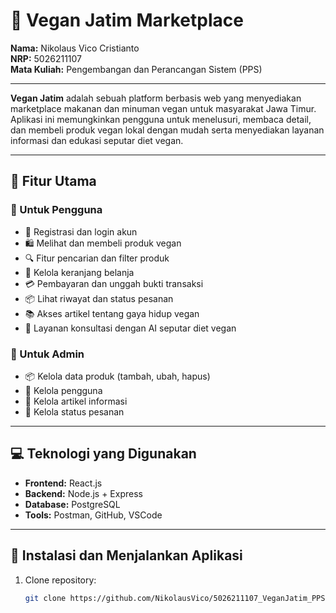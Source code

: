 # 🥗 Vegan Jatim Marketplace

**Nama:** Nikolaus Vico Cristianto  
**NRP:** 5026211107  
**Mata Kuliah:** Pengembangan dan Perancangan Sistem (PPS)

---

**Vegan Jatim** adalah sebuah platform berbasis web yang menyediakan marketplace makanan dan minuman vegan untuk masyarakat Jawa Timur. Aplikasi ini memungkinkan pengguna untuk menelusuri, membaca detail, dan membeli produk vegan lokal dengan mudah serta menyediakan layanan informasi dan edukasi seputar diet vegan.

---

## 🌟 Fitur Utama

### 👤 Untuk Pengguna
- 🔐 Registrasi dan login akun
- 🛍️ Melihat dan membeli produk vegan
- 🔍 Fitur pencarian dan filter produk
- 🧺 Kelola keranjang belanja
- 💳 Pembayaran dan unggah bukti transaksi
- 📦 Lihat riwayat dan status pesanan
- 📚 Akses artikel tentang gaya hidup vegan
- 🤖 Layanan konsultasi dengan AI seputar diet vegan

### 🔧 Untuk Admin
- 📦 Kelola data produk (tambah, ubah, hapus)
- 🧑 Kelola pengguna
- 📄 Kelola artikel informasi
- 🚚 Kelola status pesanan

---

## 💻 Teknologi yang Digunakan

- **Frontend:** React.js
- **Backend:** Node.js + Express
- **Database:** PostgreSQL
- **Tools:** Postman, GitHub, VSCode

---

## 🚀 Instalasi dan Menjalankan Aplikasi

1. Clone repository:
   ```bash
   git clone https://github.com/NikolausVico/5026211107_VeganJatim_PPS.git
